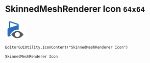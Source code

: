 # SkinnedMeshRenderer Icon `64x64`
<img src="/img/SkinnedMeshRenderer%20Icon.png" width=64 height=64>

``` CSharp
EditorGUIUtility.IconContent("SkinnedMeshRenderer Icon")
```
```
SkinnedMeshRenderer Icon
```
